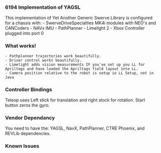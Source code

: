 ### 6194 Implementation of YAGSL

This implementation of Yet Another Generic Swerve Library is configured for a chassis with:
    - SwerveDriveSpecialties MK4i modules with NEO's and CANCoders
    - NAVx IMU
    - PathPlanner
    - Limelight 2
    - Xbox Controller plugged into port 0
    
### What works!
    - Pathplanner trajectories work beautifully.
    - Driver control works beautifully. 
    - Limelight adds vision measurements IF you've set up you LL for Apriltags and have loaded the Apriltags field layout into LL.
    - Camera position relative to the robot is setup in LL Setup, not in Java

### Controller Bindings
Teleop uses Left stick for translation and right stock for rotation.
Start button zeros the gyro.

### Vendor Dependancy

You need to have the: YAGSL, NavX, PathPlanner, CTRE Phoenix, and REVLib dependencies.

### Known Issues



